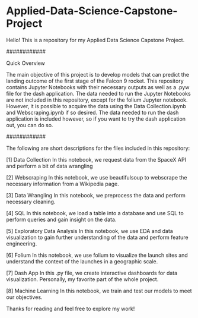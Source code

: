 # Applied-Data-Science-Capstone-Project
Hello! This is a repository for my Applied Data Science Capstone Project. 

############

Quick Overview

The main objective of this project is to develop models that can predict the landing outcome of the first stage of the Falcon 9 rocket. 
This repository contains Jupyter Notebooks with their necessary outputs as well as a .pyw file for the dash application. 
The data needed to run the Jupyter Notebooks are not included in this repository, except for the folium Jupyter notebook.
However, it is possible to acquire the data using the Data Collection.ipynb and Webscraping.ipynb if so desired.
The data needed to run the dash application is included however, so if you want to try the dash application out, you can do so.

############

The following are short descriptions for the files included in this repository:

[1] Data Collection
In this notebook, we request data from the SpaceX API and perform a bit of data wrangling

[2] Webscraping
In this notebook, we use beautifulsoup to webscrape the necessary information from a Wikipedia page.

[3] Data Wrangling
In this notebook, we preprocess the data and perform necessary cleaning.

[4] SQL
In this notebook, we load a table into a database and use SQL to perform queries and gain insight on the data.

[5] Exploratory Data Analysis
In this notebook, we use EDA and data visualization to gain further understanding of the data and perform feature engineering.

[6] Folium
In this notebook, we use folium to visualize the launch sites and understand the context of the launches in a geographic scale.

[7] Dash App
In this .py file, we create interactive dashboards for data visualization. Personally, my favorite part of the whole project.

[8] Machine Learning
In this notebook, we train and test our models to meet our objectives.

Thanks for reading and feel free to explore my work!
